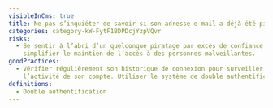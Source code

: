 ```yaml
---
visibleInCms: true
title: Ne pas s’inquiéter de savoir si son adresse e-mail a déjà été piratée.
categories: category-kW-FytF1BDPDcjYzpVQvr
risks:
  - Se sentir à l’abri d’un quelconque piratage par excès de confiance et
    simplifier le maintien de l’accès à des personnes malveillantes.
goodPractices:
  - Vérifier régulièrement son historique de connexion pour surveiller
    l’activité de son compte. Utiliser le système de double authentification.
definitions:
  - Double authentification
---
```

